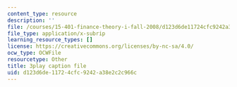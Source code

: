 ```yaml
---
content_type: resource
description: ''
file: /courses/15-401-finance-theory-i-fall-2008/d123d6de11724cfc9242a38e2c2c966c_Q2qjnLO3I_M.srt
file_type: application/x-subrip
learning_resource_types: []
license: https://creativecommons.org/licenses/by-nc-sa/4.0/
ocw_type: OCWFile
resourcetype: Other
title: 3play caption file
uid: d123d6de-1172-4cfc-9242-a38e2c2c966c
---
```

